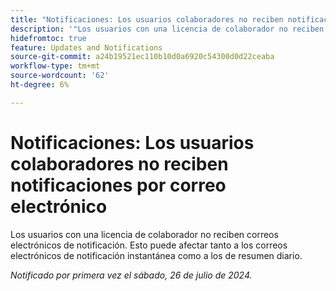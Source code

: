 ```yaml
---
title: "Notificaciones: Los usuarios colaboradores no reciben notificaciones por correo electrónico"
description: '"Los usuarios con una licencia de colaborador no reciben correos electrónicos de notificación. Esto puede afectar tanto a los correos electrónicos de notificación instantánea como a los de resumen diario. ”'
hidefromtoc: true
feature: Updates and Notifications
source-git-commit: a24b19521ec110b10d0a6920c54300d0d22ceaba
workflow-type: tm+mt
source-wordcount: '62'
ht-degree: 6%

---
```



# Notificaciones: Los usuarios colaboradores no reciben notificaciones por correo electrónico

Los usuarios con una licencia de colaborador no reciben correos electrónicos de notificación. Esto puede afectar tanto a los correos electrónicos de notificación instantánea como a los de resumen diario.

_Notificado por primera vez el sábado, 26 de julio de 2024._
